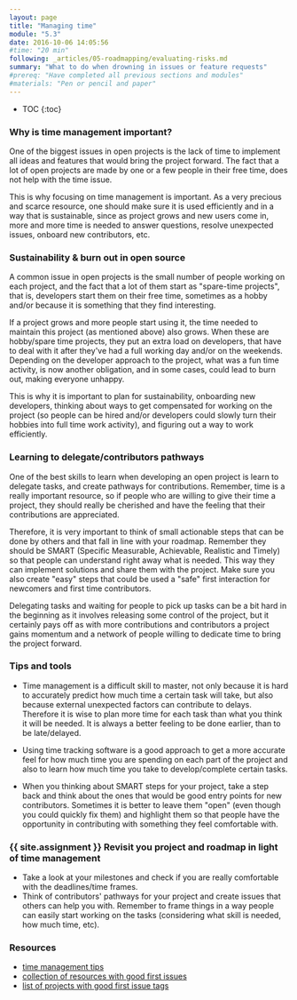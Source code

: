 ```yaml
---
layout: page
title: "Managing time"
module: "5.3"
date: 2016-10-06 14:05:56
#time: "20 min"
following: _articles/05-roadmapping/evaluating-risks.md
summary: "What to do when drowning in issues or feature requests"
#prereq: "Have completed all previous sections and modules"
#materials: "Pen or pencil and paper"
---
```

* TOC
{:toc}


### Why is time management important?

One of the biggest issues in open projects is the lack of time to implement all ideas and features that would bring the project forward. The fact that a lot of open projects are made by one or a few people in their free time, does not help with the time issue.

This is why focusing on time management is important. As a very precious and scarce resource, one should make sure it is used efficiently and in a way that is sustainable, since as project grows and new users come in, more and more time is needed to answer questions, resolve unexpected issues, onboard new contributors, etc.

### Sustainability & burn out in open source

A common issue in open projects is the small number of people working on each project, and the fact that a lot of them start as "spare-time projects", that is, developers start them on their free time, sometimes as a hobby and/or because it is something that they find interesting.  

If a project grows and more people start using it, the time needed to maintain this project (as mentioned above) also grows. When these are hobby/spare time projects, they put an extra load on developers, that have to deal with it after they've had a full working day and/or on the weekends. Depending on the developer approach to the project, what was a fun time activity, is now another obligation, and in some cases, could lead to burn out, making everyone unhappy.  

This is why it is important to plan for sustainability, onboarding new developers, thinking about ways to get compensated for working on the project (so people can be hired and/or developers could slowly turn their hobbies into full time work activity), and figuring out a way to work efficiently.


### Learning to delegate/contributors pathways

One of the best skills to learn when developing an open project is learn to delegate tasks, and create pathways for contributions. Remember, time is a really important resource, so if people who are willing to give their time a project, they should really be cherished and have the feeling that their contributions are appreciated.

Therefore, it is very important to think of small actionable steps that can be done by others and that fall in line with your roadmap. Remember they should be SMART (Specific Measurable, Achievable, Realistic and Timely) so that people can understand right away what is needed. This way they can implement solutions and share them with the project. Make sure you also create "easy" steps that could be used a "safe" first interaction for newcomers and first time contributors.

Delegating tasks and waiting for people to pick up tasks can be a bit hard in the beginning as it involves releasing some control of the project, but it certainly pays off as with more contributions and contributors a project gains momentum and a network of people willing to dedicate time to bring the project forward.

### Tips and tools

- Time management is a difficult skill to master, not only because it is hard to accurately predict how much time a certain task will take, but also because external unexpected factors can contribute to delays. Therefore it is wise to plan more time for each task than what you think it will be needed. It is always a better feeling to be done earlier, than to be late/delayed.

- Using time tracking software is a good approach to get a more accurate feel for how much time you are spending on each part of the project and also to learn how much time you take to develop/complete certain tasks.

- When you thinking about SMART steps for your project, take a step back and think about the ones that would be good entry points for new contributors. Sometimes it is better to leave them "open" (even though you could quickly fix them) and highlight them so that people have the opportunity in contributing with something they feel comfortable with.

### {{ site.assignment }} Revisit you project and roadmap in light of time management
- Take a look at your milestones and check if you are really comfortable with the deadlines/time frames.
- Think of contributors' pathways for your project and create issues that others can help you with. Remember to frame things in a way people can easily start working on the tasks (considering what skill is needed, how much time, etc).

### Resources
- [time management tips](https://www.nhs.uk/mental-health/self-help/tips-and-support/time-management-tips/)
- [collection of resources with good first issues](https://www.firsttimersonly.com/)
- [list of projects with good first issue tags](https://goodfirstissue.dev/)
